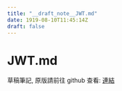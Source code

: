 ```yaml
---
title: "__draft_note__JWT.md"
date: 1919-08-10T11:45:14Z
draft: false
---
```


# JWT.md

草稿筆記, 原版請前往 github 查看: [連結](https:/github.com/tinghaolai/just-random-note/blob/master/backend-random-thing/JWT.md)